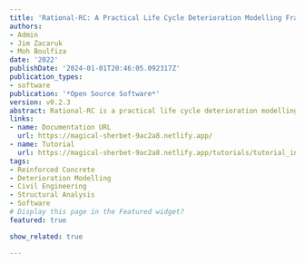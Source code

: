 ```yaml
---
title: 'Rational-RC: A Practical Life Cycle Deterioration Modelling Framework for Reinforced Concrete Structures'
authors:
- Admin
- Jim Zacaruk
- Moh Boulfiza
date: '2022'
publishDate: '2024-01-01T20:46:05.092317Z'
publication_types:
- software
publication: '*Open Source Software*'
version: v0.2.3
abstract: Rational-RC is a practical life cycle deterioration modelling framework. It utilizes the field survey data and provides probabilistic predictions of the RC structure deterioration through different stages of the service life cycle. It covers various deterioration mechanisms such as membrane deterioration, concrete carbonation and chloride penetration, corrosion and cracking.
links:
- name: Documentation URL
  url: https://magical-sherbet-9ac2a8.netlify.app/
- name: Tutorial
  url: https://magical-sherbet-9ac2a8.netlify.app/tutorials/tutorial_index
tags:
- Reinforced Concrete
- Deterioration Modelling
- Civil Engineering
- Structural Analysis
- Software
# Display this page in the Featured widget?
featured: true

show_related: true

---
```

